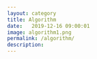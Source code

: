 ```yaml
---
layout: category
title: Algorithm
date:   2019-12-16 09:00:01
image: algorithm1.png
permalink: /algorithm/
description: 
---
```


